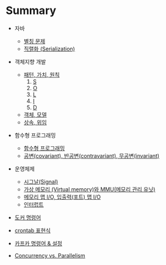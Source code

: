 # Summary

* 자바
  * [별칭 문제](java/별칭문제.md)
  * [직렬화 \(Serialization\)](java/직렬화.md)
* 객체지향 개발
  * [패턴, 가치, 원칙](oop/패턴_가치_원칙.md)
    1. [S]()
    2. [O]()
    3. [L]()
    4. [I]()
    5. [D]()
  * [객체, 모델](oop/클래스_객체_모델.md)
  * [상속, 위임](oop/상속_위임.md)

* 함수형 프로그래밍
  * [함수형 프로그래밍](fp/함수형프로그래밍.md)
  * [공변\(covariant\), 반공변\(contravariant\), 무공변\(invariant\)](fp/공변_반공변_무공변.md)
* 운영체제
  * [시그날\(Signal\)](os/시그날.md)
  * [가상 메모리 \(Virtual memory\)와 MMU\(메모리 관리 유닛\)](os/가상_메모리와_MMU.md)
  * [메모리 맵 I/O, 입출력\(포트\) 맵 I/O](os/메모리맵io_입출력io.md)
  * [인터럽트](os/인터럽트.md)
* [도커 명령어](도커명령어.md)
* [crontab 표현식](crontab표현식.md)
* [카프카 명령어 & 설정](카프카명령어.md)
* [Concurrency vs. Parallelism](concurrency-vs-parallelism.md)
